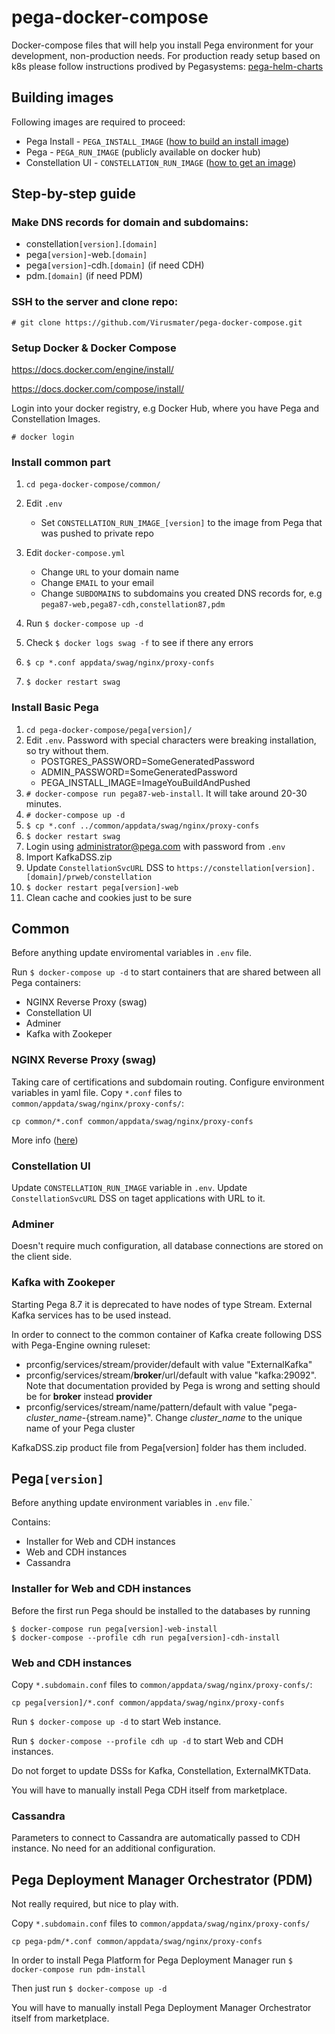 # pega-docker-compose
Docker-compose files that will help you install Pega environment for your development, non-production needs. For production ready setup based on k8s please follow instructions prodived by Pegasystems: [pega-helm-charts](https://github.com/pegasystems/pega-helm-charts)

## Building images
Following images are required to proceed:
* Pega Install - `PEGA_INSTALL_IMAGE`  ([how to build an install image]( https://github.com/pegasystems/pega-helm-charts/blob/master/docs/building-your-own-Pega-installer-image.md))
* Pega - `PEGA_RUN_IMAGE` (publicly available on docker hub)
* Constellation UI - `CONSTELLATION_RUN_IMAGE` ([how to get an image](https://docs.pega.com/user-experience-cosmos-react/87/installing-constellation-using-docker))

## Step-by-step guide
### Make DNS records for domain and subdomains:
* constellation`[version]`.`[domain]`
* pega`[version]`-web.`[domain]`
* pega`[version]`-cdh.`[domain]` (if need CDH)
* pdm.`[domain]` (if need PDM)

### SSH to the server and clone repo:
```
# git clone https://github.com/Virusmater/pega-docker-compose.git
```
### Setup Docker & Docker Compose
https://docs.docker.com/engine/install/

https://docs.docker.com/compose/install/

Login into your docker registry, e.g Docker Hub, where you have Pega and Constellation Images.

```# docker login```
### Install common part
1. `cd pega-docker-compose/common/`
2. Edit `.env`
   * Set `CONSTELLATION_RUN_IMAGE_[version]` to the image from Pega that was pushed to private repo
3. Edit `docker-compose.yml`
   * Change `URL` to your domain name
   * Change `EMAIL` to your email
   * Change `SUBDOMAINS` to subdomains you created DNS records for, e.g `pega87-web,pega87-cdh,constellation87,pdm`

4. Run `$ docker-compose up -d`
5. Check `$ docker logs swag -f` to see if there any errors
6. `$ cp *.conf appdata/swag/nginx/proxy-confs`
7. `$ docker restart swag`


### Install Basic Pega
1. `cd pega-docker-compose/pega[version]/`
2. Edit `.env`. Password with special characters were breaking installation, so try without them.
    * POSTGRES_PASSWORD=SomeGeneratedPassword
    * ADMIN_PASSWORD=SomeGeneratedPassword
    * PEGA_INSTALL_IMAGE=ImageYouBuildAndPushed
3. `# docker-compose run pega87-web-install`. It will take around 20-30 minutes.
4. `# docker-compose up -d`
5. `$ cp *.conf ../common/appdata/swag/nginx/proxy-confs`
6. `$ docker restart swag`
7. Login using administrator@pega.com with password from `.env`
8. Import KafkaDSS.zip
9. Update `ConstellationSvcURL` DSS to `https://constellation[version].[domain]/prweb/constellation`
10. `$ docker restart pega[version]-web`
11. Clean cache and cookies just to be sure


## Common
Before anything update enviromental variables in `.env` file.

Run `$ docker-compose up -d` to start containers that are shared between all Pega containers:
* NGINX Reverse Proxy (swag)
* Constellation UI
* Adminer
* Kafka with Zookeper

### NGINX Reverse Proxy (swag)
Taking care of certifications and subdomain routing. Configure environment variables in yaml file. Copy `*.conf` files to `common/appdata/swag/nginx/proxy-confs/`:
```
cp common/*.conf common/appdata/swag/nginx/proxy-confs
```

More info ([here](https://docs.linuxserver.io/general/swag))

### Constellation UI
Update `CONSTELLATION_RUN_IMAGE` variable in `.env`. Update `ConstellationSvcURL` DSS on taget applications with URL to it. 

### Adminer
Doesn't require much configuration, all database connections are stored on the client side.

### Kafka with Zookeper
Starting Pega 8.7 it is deprecated to have nodes of type Stream. External Kafka services has to be used instead.

In order to connect to the common container of Kafka create following DSS with Pega-Engine owning ruleset:
* prconfig/services/stream/provider/default with value "ExternalKafka"
* prconfig/services/stream/**broker**/url/default with value "kafka:29092". Note that documentation provided by Pega is wrong and setting should be for **broker** instead **provider**
* prconfig/services/stream/name/pattern/default with value "pega-*cluster_name*-{stream.name}". Change *cluster_name* to the unique name of your Pega cluster

KafkaDSS.zip product file from Pega[version] folder has them included.

## Pega`[version]`
Before anything update environment variables in `.env` file.`

Contains:
* Installer for Web and CDH instances 
* Web and CDH instances
* Cassandra

### Installer for Web and CDH instances
Before the first run Pega should be installed to the databases by running 

```
$ docker-compose run pega[version]-web-install
$ docker-compose --profile cdh run pega[version]-cdh-install

```

### Web and CDH instances
Copy `*.subdomain.conf` files to `common/appdata/swag/nginx/proxy-confs/`:

```
cp pega[version]/*.conf common/appdata/swag/nginx/proxy-confs
```

Run `$ docker-compose up -d` to start Web instance.

Run `$ docker-compose --profile cdh up -d` to start Web and CDH instances.


Do not forget to update DSSs for Kafka, Constellation, ExternalMKTData.

You will have to manually install Pega CDH itself from marketplace.

### Cassandra
Parameters to connect to Cassandra are automatically passed to CDH instance. No need for an additional configuration.

## Pega Deployment Manager Orchestrator (PDM)

Not really required, but nice to play with.

Copy `*.subdomain.conf` files to `common/appdata/swag/nginx/proxy-confs/`

```
cp pega-pdm/*.conf common/appdata/swag/nginx/proxy-confs
```

In order to install Pega Platform for Pega Deployment Manager run `$ docker-compose run pdm-install`

Then just run `$ docker-compose up -d`

You will have to manually install Pega Deployment Manager Orchestrator itself from marketplace.
